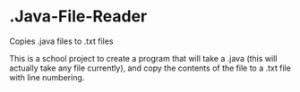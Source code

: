 # .Java-File-Reader
Copies .java files to .txt files


This is a school project to create a 
program that will take a .java (this will actually take any file currently), 
and copy the contents of the file to a .txt file with line numbering.

